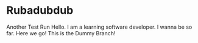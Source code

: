 # Rubadubdub
Another Test Run
Hello. I am a learning software developer. I wanna be so far. Here we go!
This is the Dummy Branch!
